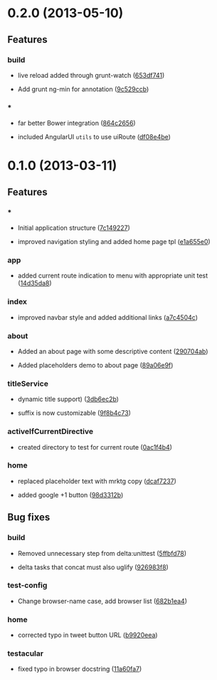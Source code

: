 # 0.2.0 (2013-05-10)

## Features
### build

* live reload added through grunt-watch ([653df741](git@github.com:joshdmiller/ng-boilerplate/commits/653df741))

* Add grunt ng-min for annotation ([9c529ccb](git@github.com:joshdmiller/ng-boilerplate/commits/9c529ccb))

### *

* far better Bower integration ([864c2656](git@github.com:joshdmiller/ng-boilerplate/commits/864c2656))

* included AngularUI `utils` to use uiRoute ([df08e4be](git@github.com:joshdmiller/ng-boilerplate/commits/df08e4be))






# 0.1.0 (2013-03-11)

## Features
### *

* Initial application structure ([7c149227](git@github.com:joshdmiller/ng-boilerplate/commits/7c149227))

* improved navigation styling and added home page tpl ([e1a655e0](git@github.com:joshdmiller/ng-boilerplate/commits/e1a655e0))

### app

* added current route indication to menu with appropriate unit test ([14d35da8](git@github.com:joshdmiller/ng-boilerplate/commits/14d35da8))

### index

* improved navbar style and added additional links ([a7c4504c](git@github.com:joshdmiller/ng-boilerplate/commits/a7c4504c))

### about

* Added an about page with some descriptive content ([290704ab](git@github.com:joshdmiller/ng-boilerplate/commits/290704ab))

* Added placeholders demo to about page ([89a06e9f](git@github.com:joshdmiller/ng-boilerplate/commits/89a06e9f))

### titleService

* dynamic title support) ([3db6ec2b](git@github.com:joshdmiller/ng-boilerplate/commits/3db6ec2b))

* suffix is now customizable ([9f8b4c73](git@github.com:joshdmiller/ng-boilerplate/commits/9f8b4c73))

### activeIfCurrentDirective

* created directory to test for current route ([0ac1f4b4](git@github.com:joshdmiller/ng-boilerplate/commits/0ac1f4b4))

### home

* replaced placeholder text with mrktg copy ([dcaf7237](git@github.com:joshdmiller/ng-boilerplate/commits/dcaf7237))

* added google +1 button ([98d3312b](git@github.com:joshdmiller/ng-boilerplate/commits/98d3312b))



## Bug fixes
### build

* Removed unnecessary step from delta:unittest ([5ffbfd78](git@github.com:joshdmiller/ng-boilerplate/commits/5ffbfd78))

* delta tasks that concat must also uglify ([926983f8](git@github.com:joshdmiller/ng-boilerplate/commits/926983f8))

### test-config

* Change browser-name case, add browser list ([682b1ea4](git@github.com:joshdmiller/ng-boilerplate/commits/682b1ea4))

### home

* corrected typo in tweet button URL ([b9920eea](git@github.com:joshdmiller/ng-boilerplate/commits/b9920eea))

### testacular

* fixed typo in browser docstring ([11a60fa7](git@github.com:joshdmiller/ng-boilerplate/commits/11a60fa7))




